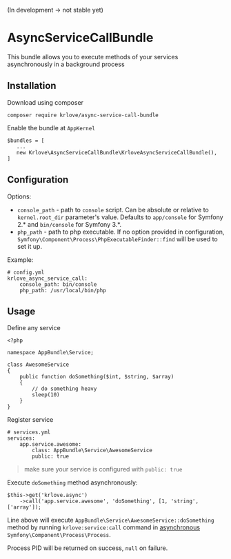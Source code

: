 (In development -> not stable yet)

AsyncServiceCallBundle
========================

This bundle allows you to execute methods of your services asynchronously in a background process

Installation
------------
Download using composer

    composer require krlove/async-service-call-bundle

Enable the bundle at `AppKernel`

    $bundles = [
       ...
       new Krlove\AsyncServiceCallBundle\KrloveAsyncServiceCallBundle(),
    ]
    
Configuration
-------------
Options:

- `console_path` - path to `console` script.
Can be absolute or relative to `kernel.root_dir` parameter's value.
Defaults to `app/console` for Symfony 2.* and `bin/console` for Symfony 3.*.
- `php_path` - path to php executable. If no option provided in configuration, `Symfony\Component\Process\PhpExecutableFinder::find` will be used to set it up.

Example:

    # config.yml
    krlove_async_service_call:
        console_path: bin/console
        php_path: /usr/local/bin/php

Usage
-----
Define any service

    <?php
        
    namespace AppBundle\Service;
        
    class AwesomeService
    {
        public function doSomething($int, $string, $array)
        {
            // do something heavy
            sleep(10)
        }
    }

Register service

    # services.yml
    services:
        app.service.awesome:
            class: AppBundle\Service\AwesomeService
            public: true

> make sure your service is configured with `public: true`

Execute `doSomething` method asynchronously:

    $this->get('krlove.async')
        ->call('app.service.awesome', 'doSomething', [1, 'string', ['array']);

Line above will execute `AppBundle\Service\AwesomeService::doSomething` method by running `krlove:service:call` command in [asynchronous](https://stackoverflow.com/a/222445/1667170) `Symfony\Component\Process\Process`.

Process PID will be returned on success, `null` on failure.